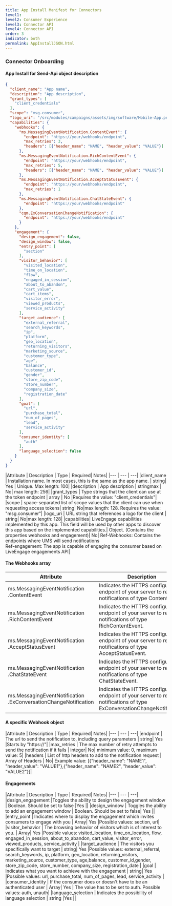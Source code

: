 ```yaml
---
title: App Install Manifest for Connectors
level1:
level2: Consumer Experience
level3: Connector API
level4: Connector API
order: 3
indicator: both
permalink: AppInstallJSON.html
---
```


### Connector Onboarding

#### App Install for Send-Api object description

```json
{
  "client_name": "App name",
  "description": "App description",
  "grant_types": [
    "client_credentials"
  ],
  "scope": "msg.consumer",
  "logo_uri": "/src/modules/campaigns/assets/img/software/Mobile-App.png",
  "capabilities": {
    "webhooks": {
      "ms.MessagingEventNotification.ContentEvent": {
        "endpoint": "https://your/webhooks/endpoint",
        "max_retries": 3,
        "headers": [{"header_name": "NAME", "header_value": "VALUE"}]
      },
      "ms.MessagingEventNotification.RichContentEvent": {
        "endpoint": "https://your/webhooks/endpoint",
        "max_retries": 5,
        "headers": [{"header_name": "NAME", "header_value": "VALUE"}]
      },
      "ms.MessagingEventNotification.AcceptStatusEvent": {
        "endpoint": "https://your/webhooks/endpoint",
        "max_retries": 1
      },
      "ms.MessagingEventNotification.ChatStateEvent": {
        "endpoint": "https://your/webhooks/endpoint"
      },
      "cqm.ExConversationChangeNotification": {
        "endpoint": "https://your/webhooks/endpoint"
      }
    },
    "engagement": {
      "design_engagement": false,
      "design_window": false,
      "entry_point": [
        "section"
      ],
      "visitor_behavior": [
        "visited_location",
        "time_on_location",
        "flow",
        "engaged_in_session",
        "about_to_abandon",
        "cart_value",
        "cart_items",
        "visitor_error",
        "viewed_products",
        "service_activity"
      ],
      "target_audience": [
        "external_referral",
        "search_keywords",
        "ip",
        "platform",
        "geo_location",
        "returning_visitors",
        "marketing_source",
        "customer_type",
        "age",
        "balance",
        "customer_id",
        "gender",
        "store_zip_code",
        "store_number",
        "company_size",
        "registration_date"
      ],
      "goal": [
        "url",
        "purchase_total",
        "num_of_pages",
        "lead",
        "service_activity"
      ],
      "consumer_identity": [
        "auth"
      ],
      "language_selection": false
    }
  }
}
```

|Attribute | Description | Type | Required| Notes|
|--- | --- | ---|
|client_name | Installation name. In most cases, this is the same as the app name. | string| Yes | Unique. Max length: 100|
|description | App description | stringmax | No| max length: 256|
|grant_types | Type strings that the client can use at the token endpoint | array | No |Requires the value: "client_credentials"|
|scope | space-separated list of scope values that the client can use when requesting access tokens| string| No|max length: 128. Requires the value: "msg.consumer"|
|logo_uri | URL string that references a logo for the client | string| No|max length: 128|
|capabilities| LiveEngage capabilities implemented by this app. This field will be used by other apps to discover this app based on the implemented capabilities.| Object. (Contains the properties webhooks and engagement)| No| Ref-Webhooks: Contains the endpoints where UMS will send notifications <br /> Ref-engagement: The app is capable of engaging the consumer based on LiveEngage engagements API|

#### The Webhooks array

|Attribute | Description | Type |
|--- | --- | ---|
|ms.MessagingEventNotification .ContentEvent | Indicates the HTTPS configuration endpoint of your server to receive notifications of type ContentEvent. | webhook |
|ms.MessagingEventNotification .RichContentEvent |  Indicates the HTTPS configuration endpoint of your server to receive notifications of type RichContentEvent. | webhook |
|ms.MessagingEventNotification .AcceptStatusEvent |Indicates the HTTPS configuration endpoint of your server to receive notifications of type AcceptStatusEvent. |  webhook |
|ms.MessagingEventNotification .ChatStateEvent | Indicates the HTTPS configuration endpoint of your server to receive notifications of type ChatStateEvent. |  webhook |
|ms.MessagingEventNotification .ExConversationChangeNotification | Indicates the HTTPS configuration endpoint of your server to receive notifications of type ExConversationChangeNotification. |  webhook |

#### A specific Webhook object

|Attribute | Description | Type | Required| Notes|
|--- | --- | ---|
|endpoint | The url to send the notification to, including query parameters | string| Yes |Starts by "https://"|
|max_retries | The max number of retry attempts to send the notification if it fails | integer| No| minimum value: 0, maximum value: 5|
|headers | List of http headers to add to the notification request | Array of Headers | No| Example value:  [{"header_name": "NAME1", "header_value": "VALUE1"},{"header_name": "NAME2", "header_value": "VALUE2"}]|

#### Engagements

|Attribute | Description | Type | Required| Notes|
|--- | --- | ---|
|design_engagement |Toggles the ability to design the engagement window | Boolean. Should be set to false |Yes ||
|design_window | Toggles the ability to add an engagement window | Boolean. Should be set to false| Yes ||
|entry_point |  Indicates where to display the engagement which invites consumers to engage with you | Array| Yes |Possible values: section, url|
|visitor_behavior | The browsing behavior of visitors which is of interest to you.  | Array| Yes |Possible values: visited_location, time_on_location, flow, engaged_in_session, about_to_abandon, cart_value, visitor_error, viewed_products, service_activity |
|target_audience | The visitors you specifically want to target |  string| Yes |Possible values: external_referral, search_keywords, ip, platform, geo_location, returning_visitors, marketing_source, customer_type, age,balance, customer_id,gender, store_zip_code, store_number, company_size, registration_date |
|goal |  Indicates what you want to achieve with the engagement | string| Yes |Possible values: url, purchase_total, num_of_pages, lead, service_activity |
|consumer_identity | If the consumer does or doesn't have to be an authenticated user |  Array| Yes | The value has to be set to auth. Possible values: auth, unauth|
|language_selection | Indicates the possibility of language selection  |  string |Yes ||
